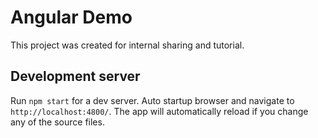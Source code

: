 # Angular Demo

This project was created for internal sharing and tutorial.

## Development server

Run `npm start` for a dev server. Auto startup browser and navigate to `http://localhost:4800/`. The app will automatically reload if you change any of the source files.


